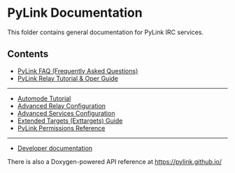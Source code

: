 # PyLink Documentation

This folder contains general documentation for PyLink IRC services.

## Contents

- [PyLink FAQ (Frequently Asked Questions)](faq.md)
- [PyLink Relay Tutorial & Oper Guide](pylink-opers.md)

----

- [Automode Tutorial](automode.md)
- [Advanced Relay Configuration](advanced-relay-config.md)
- [Advanced Services Configuration](advanced-services-config.md)
- [Extended Targets (Exttargets) Guide](exttargets.md)
- [PyLink Permissions Reference](permissions-reference.md)

----

- [Developer documentation](technical/)

There is also a Doxygen-powered API reference at https://pylink.github.io/
